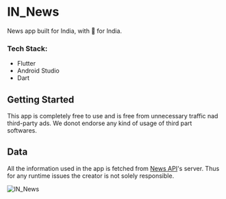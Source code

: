 # IN_News

News app built for India, with 💚 for India.

### Tech Stack:
 * Flutter
 * Android Studio
 * Dart 

## Getting Started
This app is completely free to use and is free from unnecessary traffic nad third-party ads. We donot endorse any kind of usage of third part softwares.

## Data
All the information used in the app is fetched from [News API](https://newsapi.org)'s server. Thus for any runtime issues the creator is not solely responsible.

![IN_News](https://user-images.githubusercontent.com/72657275/126213010-4aedb05f-68c6-40f5-b0c6-bebedcf3552c.png)

